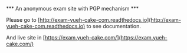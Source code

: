 *** An anonymous exam site with PGP mechanism ***

Please go to [http://exam-yueh-cake-com.readthedocs.io](http://exam-yueh-cake-com.readthedocs.io) to see documentation.

And live site in [https://exam.yueh-cake.com/](https://exam.yueh-cake.com/)
